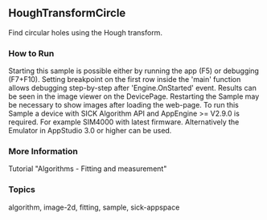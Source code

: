 ## HoughTransformCircle

Find circular holes using the Hough transform.

### How to Run

Starting this sample is possible either by running the app (F5) or debugging (F7+F10). Setting breakpoint on the first row inside the 'main' function allows debugging step-by-step after 'Engine.OnStarted' event.
Results can be seen in the image viewer on the DevicePage. Restarting the Sample may be necessary to show images after loading the web-page.
To run this Sample a device with SICK Algorithm API and AppEngine >= V2.9.0 is required. For example SIM4000 with latest firmware. Alternatively the Emulator in AppStudio 3.0 or higher can be used.

### More Information

Tutorial "Algorithms - Fitting and measurement"

### Topics

algorithm, image-2d, fitting, sample, sick-appspace